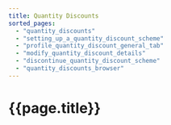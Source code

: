 ```yaml
---
title: Quantity Discounts
sorted_pages:
  - "quantity_discounts"
  - "setting_up_a_quantity_discount_scheme"
  - "profile_quantity_discount_general_tab"
  - "modify_quantity_discount_details"
  - "discontinue_quantity_discount_scheme"
  - "quantity_discounts_browser"
---
```

# {{page.title}}
